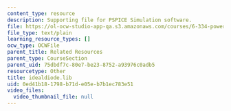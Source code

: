 ```yaml
---
content_type: resource
description: Supporting file for PSPICE Simulation software.
file: https://ol-ocw-studio-app-qa.s3.amazonaws.com/courses/6-334-power-electronics-spring-2007/0ed41b181798b71de05eb7b1ec783e51_idealdiode.lib
file_type: text/plain
learning_resource_types: []
ocw_type: OCWFile
parent_title: Related Resources
parent_type: CourseSection
parent_uid: 75dbdf7c-80e7-be23-8752-a93976c0adb5
resourcetype: Other
title: idealdiode.lib
uid: 0ed41b18-1798-b71d-e05e-b7b1ec783e51
video_files:
  video_thumbnail_file: null
---
```

